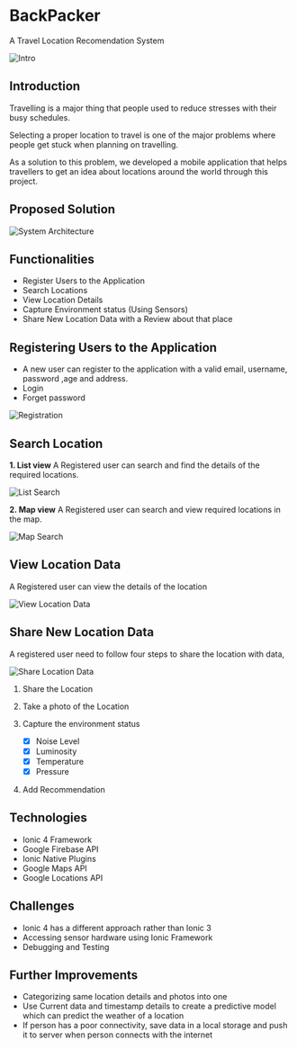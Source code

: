 <h1>BackPacker<br>
</h1>
A Travel Location Recomendation System

![Intro](https://github.com/maneeshaindrachapa/backpacker-mobile/blob/master/Readme%20Assets/intro.gif?raw=true)

## Introduction
Travelling is a major thing that people used to reduce stresses with their busy schedules.

Selecting a proper location to travel is one of the major problems where people get stuck when planning on travelling.

As a solution to this problem, we developed a mobile application that helps travellers to get an idea about locations around the world through this project.

## Proposed Solution
![System Architecture](https://github.com/maneeshaindrachapa/backpacker-mobile/blob/master/Readme%20Assets/MC%20Project%20Arci.png?raw=true)
## Functionalities

- Register Users to the Application
- Search Locations
- View Location Details
- Capture Environment status (Using Sensors)
- Share New Location Data with a Review about that place

## Registering Users to the Application

- A new user can register to the application with a valid email, username, password ,age and address.
- Login
- Forget password

![Registration](https://github.com/maneeshaindrachapa/backpacker-mobile/blob/master/Readme%20Assets/reg.gif?raw=true)

## Search Location
 **1. List view**
 A Registered user can search and find the details of the required locations.

![List Search](https://github.com/maneeshaindrachapa/backpacker-mobile/blob/master/Readme%20Assets/search_1.gif?raw=true)

 **2. Map view**
 A Registered user can search and view required locations in the map.

![Map Search](https://github.com/maneeshaindrachapa/backpacker-mobile/blob/master/Readme%20Assets/search_2.gif?raw=true)
 
## View Location Data
A Registered user can view the details of the location

![View Location Data](https://github.com/maneeshaindrachapa/backpacker-mobile/blob/master/Readme%20Assets/view.gif?raw=true)

## Share New Location Data
A registered user need to follow four steps to share the location with data,

![Share Location Data](https://github.com/maneeshaindrachapa/backpacker-mobile/blob/master/Readme%20Assets/view.gif?raw=true)

1. Share the Location

2. Take a photo of the Location

3. Capture the environment status
	 - [x] Noise Level
	 - [x] Luminosity
	 - [x] Temperature
	 - [x] Pressure
4. Add Recommendation

## Technologies
- Ionic 4 Framework
- Google Firebase API
- Ionic Native Plugins
- Google Maps API
- Google Locations API
## Challenges
- Ionic 4 has a different approach rather than Ionic 3
- Accessing sensor hardware using Ionic Framework
- Debugging and Testing

## Further Improvements
- Categorizing same location details and photos into one
- Use Current data and timestamp details to create a predictive model which can predict the weather of a location
- If person has a poor connectivity, save data in a local storage and push it to server when person connects with the internet
<!--stackedit_data:
eyJoaXN0b3J5IjpbNDA1MjI0OTc0LDE4NTA0NTQ2ODMsMjc0OD
E0MTYwLC0yMTQ0NTM5NzQ1XX0=
-->